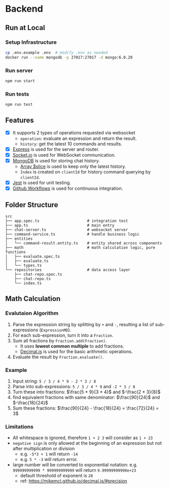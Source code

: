 # Backend
## Run at Local
### Setup Infrastructure
```bash
cp .env.example .env  # modify .env as needed
docker run --name mongodb -p 27017:27017 -d mongo:6.0.20
```

### Run server
```bash
npm run start
```

### Run tests
```bash
npm run test
```

## Features
- [x] It supports 2 types of operations requested via websocket
    - `operation`: evaluate an expression and return the result.
    - `history`: get the latest 10 commands and results.
- [x] [Express](https://expressjs.com/) is used for the server and router.
- [x] [Socket.io](https://socket.io/) is used for WebSocket communication.
- [x] [MongoDB](https://www.mongodb.com/) is used for storing chat history.
    - [Array $slice](https://www.mongodb.com/docs/manual/reference/operator/update/slice/) is used to keep only the latest history.
    - `Index` is created on `clientId` for history command querying by `clientId`.
- [x] [Jest](https://jestjs.io/) is used for unit testing.
- [x] [Github Workflows](../.github/workflows/ci.yaml) is used for continuous integration.

## Folder Structure
```
src
├── app.spec.ts                     # integration test
├── app.ts                          # main entry
├── chat-server.ts                  # websocket server
├── command-service.ts              # handle business logic
├── entities
│   └── command-result.entity.ts    # entity shared across components
├── math                            # math calculation logic, pure functions
│   ├── evaluate.spec.ts
│   ├── evaluate.ts
│   └── types.ts
└── repositories                    # data access layer
    ├── chat-repo.spec.ts
    ├── chat-repo.ts
    └── index.ts
```

## Math Calculation
### Evalutaion Algorithm
1. Parse the expression string by splitting by `+` and `-`, resulting a list of sub-expressions (`ExpressionMD`).
2. For each sub-expression, turn it into a `Fraction`.
3. Sum all fractions by `Fraction.add(Fraction)`.
    - It uses **lowest common multiple** to add fractions.
    - [Decimal.js](https://mikemcl.github.io/decimal.js/) is used for the basic arithmetic operations.
4. Evaluate the result by `Fraction.evaluate()`.

### Example
1. Input string: `5 / 3 / 4 * 9 - 2 * 3 / 8`
2. Parse into sub-expressions: `5 / 3 / 4 * 9` and `-2 * 3 / 8`
3. Turn these into fractions: $\frac{5 * 9}{3 * 4}$ and $-\frac{2 * 3}{8}$
4. find equivalent fractions with same denominator: $\frac{90}{24}$ and $-\frac{18}{24}$
5. Sum these fractions: $\frac{90}{24} - \frac{18}{24} = \frac{72}{24} = 3$

### Limitations
- All whitespace is ignored, therefore `1 + 2 3` will consider as `1 + 23`
- `negative sign` is only allowed at the beginning of an expression but not after multiplication or division
    - e.g. `-5*3 + 1` will return `-14`
    - e.g. `5 * -3` will return error.
- large number will be converted to exponential notation: e.g. `999999999999 * 999999999999` will return `9.99999999998e+23`
    - default threshold of exponent is `20`
    - ref: https://mikemcl.github.io/decimal.js/#precision